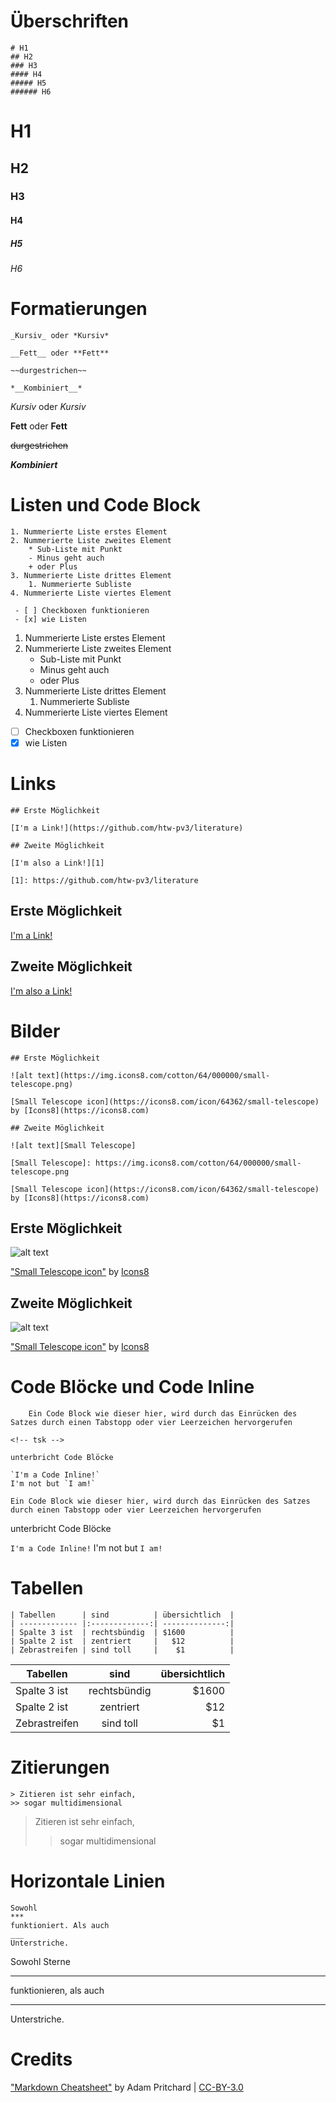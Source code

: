 # Überschriften

	# H1
    ## H2
    ### H3
    #### H4
    ##### H5
    ###### H6

# H1
## H2
### H3
#### H4
##### H5
###### H6

# Formatierungen

	_Kursiv_ oder *Kursiv*
    
    __Fett__ oder **Fett**
    
    ~~durgestrichen~~
    
    *__Kombiniert__*

_Kursiv_ oder *Kursiv*

__Fett__ oder **Fett**

~~durgestrichen~~

*__Kombiniert__*

# Listen und Code Block

    1. Nummerierte Liste erstes Element
    2. Nummerierte Liste zweites Element
    	* Sub-Liste mit Punkt
    	- Minus geht auch
  		+ oder Plus 
    3. Nummerierte Liste drittes Element
    	1. Nummerierte Subliste
    4. Nummerierte Liste viertes Element

	 - [ ] Checkboxen funktionieren
	 - [x] wie Listen

1. Nummerierte Liste erstes Element
2. Nummerierte Liste zweites Element
  	* Sub-Liste mit Punkt
  	- Minus geht auch
  	+ oder Plus 
3. Nummerierte Liste drittes Element
	1. Nummerierte Subliste
4. Nummerierte Liste viertes Element

- [ ] Checkboxen funktionieren
- [x] wie Listen

# Links

	## Erste Möglichkeit
    
    [I'm a Link!](https://github.com/htw-pv3/literature)
    
    ## Zweite Möglichkeit
    
    [I'm also a Link!][1]
    
    [1]: https://github.com/htw-pv3/literature

## Erste Möglichkeit

[I'm a Link!](https://github.com/htw-pv3/literature)

## Zweite Möglichkeit

[I'm also a Link!][1]

[1]: https://github.com/htw-pv3/literature

# Bilder

	## Erste Möglichkeit

	![alt text](https://img.icons8.com/cotton/64/000000/small-telescope.png)

	[Small Telescope icon](https://icons8.com/icon/64362/small-telescope) by [Icons8](https://icons8.com)

	## Zweite Möglichkeit

	![alt text][Small Telescope]

	[Small Telescope]: https://img.icons8.com/cotton/64/000000/small-telescope.png

	[Small Telescope icon](https://icons8.com/icon/64362/small-telescope) by [Icons8](https://icons8.com)

## Erste Möglichkeit

![alt text](https://img.icons8.com/cotton/64/000000/small-telescope.png)

["Small Telescope icon"](https://icons8.com/icon/64362/small-telescope) by [Icons8](https://icons8.com)

## Zweite Möglichkeit

![alt text][Small Telescope]

[Small Telescope]: https://img.icons8.com/cotton/64/000000/small-telescope.png

["Small Telescope icon"](https://icons8.com/icon/64362/small-telescope) by [Icons8](https://icons8.com)

# Code Blöcke und Code Inline

		Ein Code Block wie dieser hier, wird durch das Einrücken des Satzes durch einen Tabstopp oder vier Leerzeichen hervorgerufen

    <!-- tsk -->
    
    unterbricht Code Blöcke
    
    `I'm a Code Inline!`
	I'm not but `I am!`

<!-- tsk -->

	Ein Code Block wie dieser hier, wird durch das Einrücken des Satzes durch einen Tabstopp oder vier Leerzeichen hervorgerufen

<!-- tsk -->

unterbricht Code Blöcke

`I'm a Code Inline!`
I'm not but `I am!`

# Tabellen

	| Tabellen      | sind          | übersichtlich  |
    | ------------- |:-------------:| --------------:|
    | Spalte 3 ist  | rechtsbündig  | $1600          |
    | Spalte 2 ist  | zentriert     |   $12 		 |
    | Zebrastreifen | sind toll     |    $1			 |

| Tabellen      | sind          | übersichtlich  |
| ------------- |:-------------:| --------------:|
| Spalte 3 ist  | rechtsbündig  | $1600          |
| Spalte 2 ist  | zentriert     |   $12 		 |
| Zebrastreifen | sind toll     |    $1			 |

# Zitierungen

	> Zitieren ist sehr einfach,
	>> sogar multidimensional

> Zitieren ist sehr einfach,
>> sogar multidimensional

# Horizontale Linien

	Sowohl
	***
	funktioniert. Als auch
	___
	Unterstriche.

Sowohl Sterne
***
funktionieren, als auch
___
Unterstriche.

# Credits

["Markdown Cheatsheet"](https://github.com/adam-p/markdown-here/wiki/Markdown-Cheatsheet) by Adam Pritchard | [CC-BY-3.0](https://creativecommons.org/licenses/by/3.0/)
